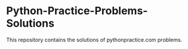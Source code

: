 # Python-Practice-Problems-Solutions
This repository contains the solutions of pythonpractice.com problems.
